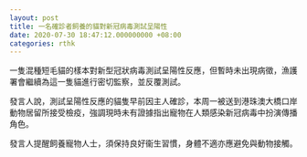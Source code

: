 ```yaml
---
layout: post
title: 一名確診者飼養的貓對新冠病毒測試呈陽性
date: 2020-07-30 18:47:12.000000000 +08:00
categories: rthk
---
```


一隻混種短毛貓的樣本對新型冠狀病毒測試呈陽性反應，但暫時未出現病徵，漁護署會繼續為這一隻貓進行密切監察，並反覆測試。

發言人說，測試呈陽性反應的貓隻早前因主人確診，本周一被送到港珠澳大橋口岸動物居留所接受檢疫，強調現時未有證據指出寵物在人類感染新冠病毒中扮演傳播角色。

發言人提醒飼養寵物人士，須保持良好衞生習慣，身體不適亦應避免與動物接觸。
